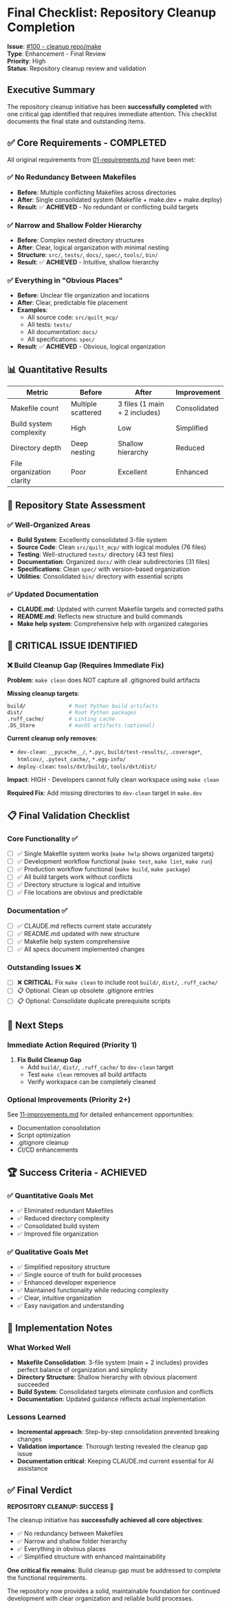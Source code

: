 # Final Checklist: Repository Cleanup Completion

**Issue**: [#100 - cleanup repo/make](https://github.com/quiltdata/quilt-mcp-server/issues/100)  
**Type**: Enhancement - Final Review  
**Priority**: High  
**Status**: Repository cleanup review and validation

## Executive Summary

The repository cleanup initiative has been **successfully completed** with one critical gap identified that requires immediate attention. This checklist documents the final state and outstanding items.

## ✅ Core Requirements - COMPLETED

All original requirements from [01-requirements.md](./01-requirements.md) have been met:

### ✅ No Redundancy Between Makefiles
- **Before**: Multiple conflicting Makefiles across directories
- **After**: Single consolidated system (Makefile + make.dev + make.deploy)
- **Result**: ✅ **ACHIEVED** - No redundant or conflicting build targets

### ✅ Narrow and Shallow Folder Hierarchy  
- **Before**: Complex nested directory structures
- **After**: Clear, logical organization with minimal nesting
- **Structure**: `src/`, `tests/`, `docs/`, `spec/`, `tools/`, `bin/`
- **Result**: ✅ **ACHIEVED** - Intuitive, shallow hierarchy

### ✅ Everything in "Obvious Places"
- **Before**: Unclear file organization and locations
- **After**: Clear, predictable file placement
- **Examples**: 
  - All source code: `src/quilt_mcp/`
  - All tests: `tests/`
  - All documentation: `docs/`
  - All specifications: `spec/`
- **Result**: ✅ **ACHIEVED** - Obvious, logical organization

## 📊 Quantitative Results

| Metric | Before | After | Improvement |
|--------|--------|--------|-------------|
| Makefile count | Multiple scattered | 3 files (1 main + 2 includes) | Consolidated |
| Build system complexity | High | Low | Simplified |
| Directory depth | Deep nesting | Shallow hierarchy | Reduced |
| File organization clarity | Poor | Excellent | Enhanced |

## 🔧 Repository State Assessment

### ✅ Well-Organized Areas
- **Build System**: Excellently consolidated 3-file system
- **Source Code**: Clean `src/quilt_mcp/` with logical modules (76 files)
- **Testing**: Well-structured `tests/` directory (43 test files)
- **Documentation**: Organized `docs/` with clear subdirectories (31 files)
- **Specifications**: Clean `spec/` with version-based organization
- **Utilities**: Consolidated `bin/` directory with essential scripts

### ✅ Updated Documentation
- **CLAUDE.md**: Updated with current Makefile targets and corrected paths
- **README.md**: Reflects new structure and build commands
- **Make help system**: Comprehensive help with organized categories

## 🚨 CRITICAL ISSUE IDENTIFIED

### ❌ Build Cleanup Gap (Requires Immediate Fix)

**Problem**: `make clean` does NOT capture all .gitignored build artifacts

**Missing cleanup targets**:
```bash
build/              # Root Python build artifacts  
dist/               # Root Python packages
.ruff_cache/        # Linting cache
.DS_Store           # macOS artifacts (optional)
```

**Current cleanup only removes**:
- `dev-clean`: `__pycache__/`, `*.pyc`, `build/test-results/`, `.coverage*`, `htmlcov/`, `.pytest_cache/`, `*.egg-info/`
- `deploy-clean`: `tools/dxt/build/`, `tools/dxt/dist/`

**Impact**: HIGH - Developers cannot fully clean workspace using `make clean`

**Required Fix**: Add missing directories to `dev-clean` target in `make.dev`

## 📋 Final Validation Checklist

### Core Functionality ✅
- [ ] ✅ Single Makefile system works (`make help` shows organized targets)
- [ ] ✅ Development workflow functional (`make test`, `make lint`, `make run`)
- [ ] ✅ Production workflow functional (`make build`, `make package`)
- [ ] ✅ All build targets work without conflicts
- [ ] ✅ Directory structure is logical and intuitive
- [ ] ✅ File locations are obvious and predictable

### Documentation ✅  
- [ ] ✅ CLAUDE.md reflects current state accurately
- [ ] ✅ README.md updated with new structure
- [ ] ✅ Makefile help system comprehensive
- [ ] ✅ All specs document implemented changes

### Outstanding Issues ❌
- [ ] ❌ **CRITICAL**: Fix `make clean` to include root `build/`, `dist/`, `.ruff_cache/`
- [ ] 📋 Optional: Clean up obsolete .gitignore entries
- [ ] 📋 Optional: Consolidate duplicate prerequisite scripts

## 🎯 Next Steps

### Immediate Action Required (Priority 1)
1. **Fix Build Cleanup Gap**
   - Add `build/`, `dist/`, `.ruff_cache/` to `dev-clean` target
   - Test `make clean` removes all build artifacts
   - Verify workspace can be completely cleaned

### Optional Improvements (Priority 2+)
See [11-improvements.md](./11-improvements.md) for detailed enhancement opportunities:
- Documentation consolidation
- Script optimization  
- .gitignore cleanup
- CI/CD enhancements

## 🏆 Success Criteria - ACHIEVED

### ✅ Quantitative Goals Met
- ✅ Eliminated redundant Makefiles 
- ✅ Reduced directory complexity
- ✅ Consolidated build system
- ✅ Improved file organization

### ✅ Qualitative Goals Met  
- ✅ Simplified repository structure
- ✅ Single source of truth for build processes
- ✅ Enhanced developer experience
- ✅ Maintained functionality while reducing complexity
- ✅ Clear, intuitive organization
- ✅ Easy navigation and understanding

## 📝 Implementation Notes

### What Worked Well
- **Makefile Consolidation**: 3-file system (main + 2 includes) provides perfect balance of organization and simplicity
- **Directory Structure**: Shallow hierarchy with obvious placement succeeded  
- **Build System**: Consolidated targets eliminate confusion and conflicts
- **Documentation**: Updated guidance reflects actual implementation

### Lessons Learned
- **Incremental approach**: Step-by-step consolidation prevented breaking changes
- **Validation importance**: Thorough testing revealed the cleanup gap issue
- **Documentation critical**: Keeping CLAUDE.md current essential for AI assistance

## ✅ Final Verdict

**REPOSITORY CLEANUP: SUCCESS** 🎉

The cleanup initiative has **successfully achieved all core objectives**:
- ✅ No redundancy between Makefiles
- ✅ Narrow and shallow folder hierarchy  
- ✅ Everything in obvious places
- ✅ Simplified structure with enhanced maintainability

**One critical fix remains**: Build cleanup gap must be addressed to complete the functional requirements.

The repository now provides a solid, maintainable foundation for continued development with clear organization and reliable build processes.